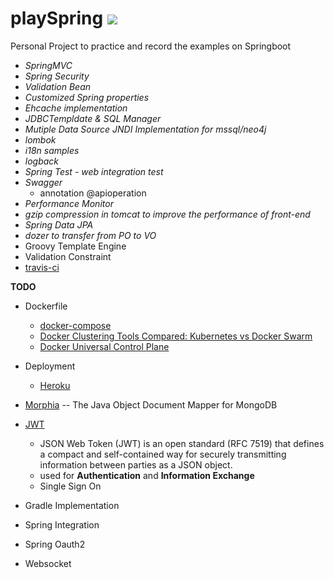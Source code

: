 # playSpring <img src="https://api.travis-ci.org/Prussia/playSpring.svg?branch=master"/>
Personal Project to practice and record the examples on Springboot

- *SpringMVC*
- *Spring Security*  
- *Validation Bean* 
- *Customized Spring properties*
- *Ehcache implementation* 
- *JDBCTempldate & SQL Manager* 
- *Mutiple Data Source JNDI Implementation for mssql/neo4j*
- *lombok*
- *i18n samples*
- *logback*
- *Spring Test - web integration test*
- *Swagger* 
	* annotation @apioperation
- *Performance Monitor* 
- *gzip compression in tomcat to improve the performance of front-end*
- *Spring Data JPA*
- *dozer to transfer from PO to VO* 
- Groovy Template Engine
- Validation Constraint
- [travis-ci](https://travis-ci.org/)

**TODO**

- Dockerfile
	* [docker-compose](https://docs.docker.com/compose/overview/)
	* [Docker Clustering Tools Compared: Kubernetes vs Docker Swarm ](https://technologyconversations.com/2015/11/04/docker-clustering-tools-compared-kubernetes-vs-docker-swarm/)
	* [Docker Universal Control Plane](https://docs.docker.com/datacenter/ucp/2.0/guides/)

- Deployment
	* [Heroku](https://docs.travis-ci.com/user/deployment/heroku/)
- [Morphia](https://mongodb.github.io/morphia/) -- The Java Object Document Mapper for MongoDB 
- [JWT](https://jwt.io/introduction/)
	* JSON Web Token (JWT) is an open standard (RFC 7519) that defines a compact and self-contained way for securely transmitting information between parties as a JSON object.
	* used for **Authentication** and **Information Exchange**
	* Single Sign On
- Gradle Implementation
- Spring Integration
- Spring Oauth2    
- Websocket         